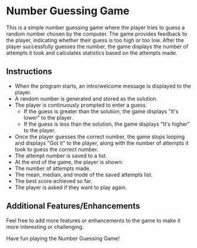
# Number Guessing Game

This is a simple number guessing game where the player tries to guess a random number chosen by the computer. The game provides feedback to the player, indicating whether their guess is too high or too low. After the player successfully guesses the number, the game displays the number of attempts it took and calculates statistics based on the attempts made.

## Instructions
* When the program starts, an intro/welcome message is displayed to the player.
* A random number is generated and stored as the solution.
* The player is continuously prompted to enter a guess.
    * If the guess is greater than the solution, the game displays "It's lower" to the player.
    * If the guess is less than the solution, the game displays "It's higher" to the player.
* Once the player guesses the correct number, the game stops looping and displays "Got it" to the player, along with the number of attempts it took to guess the correct number.
* The attempt number is saved to a list.
* At the end of the game, the player is shown:
* The number of attempts made.
* The mean, median, and mode of the saved attempts list.
* The best score achieved so far.
* The player is asked if they want to play again.
## Additional Features/Enhancements
Feel free to add more features or enhancements to the game to make it more interesting or challenging.

Have fun playing the Number Guessing Game!


